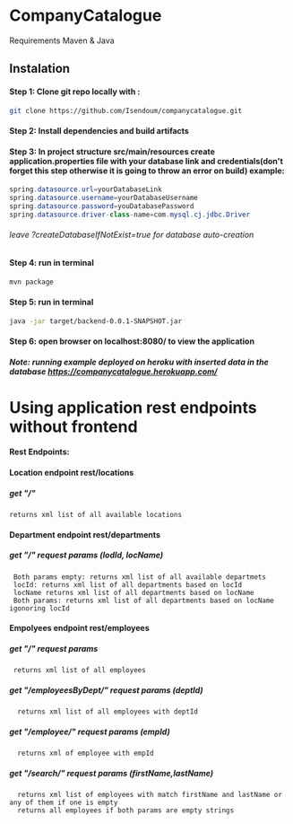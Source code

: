 # CompanyCatalogue
Requirements Maven & Java
## Instalation
#### Step 1: Clone git repo locally with : 
```bash
git clone https://github.com/Isendoum/companycatalogue.git
```
#### Step 2: Install dependencies and build artifacts
#### Step 3: In project structure src/main/resources create application.properties file with your database link and credentials(don't forget this step otherwise it is going to throw an error on build) example:
  ```java
  spring.datasource.url=yourDatabaseLink
  spring.datasource.username=yourDatabaseUsername
  spring.datasource.password=youDatabasePassword
  spring.datasource.driver-class-name=com.mysql.cj.jdbc.Driver
  ``` 
 ###### leave ?createDatabaseIfNotExist=true for database auto-creation
  
#### Step 4: run in terminal
```bash
mvn package
``` 

#### Step 5: run in terminal
```bash
java -jar target/backend-0.0.1-SNAPSHOT.jar
```

#### Step 6: open browser on localhost:8080/ to view the application

##### Note: running example deployed on heroku with inserted data in the database https://companycatalogue.herokuapp.com/

# Using application rest endpoints without frontend

#### Rest Endpoints:
 
 #### Location endpoint rest/locations
 ##### get "/" 
    returns xml list of all available locations
    
 #### Department endpoint rest/departments
 ##### get "/" request params (lodId, locName)
     Both params empty: returns xml list of all available departmets
     locId: returns xml list of all departments based on locId
     locName returns xml list of all departments based on locName
     Both params: returns xml list of all departments based on locName igonoring locId
     
 #### Empolyees endpoint rest/employees
 ##### get "/" request params
     returns xml list of all employees
 ##### get "/employeesByDept/" request params (deptId)
      returns xml list of all employees with deptId
 ##### get "/employee/" request params (empId)
      returns xml of employee with empId
 ##### get "/search/" request params (firstName,lastName)
      returns xml list of employees with match firstName and lastName or any of them if one is empty
      returns all employees if both params are empty strings
